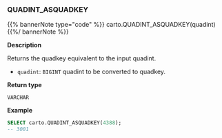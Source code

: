 ### QUADINT_ASQUADKEY

{{% bannerNote type="code" %}}
carto.QUADINT_ASQUADKEY(quadint)
{{%/ bannerNote %}}

**Description**

Returns the quadkey equivalent to the input quadint.

* `quadint`: `BIGINT` quadint to be converted to quadkey.

**Return type**

`VARCHAR`

**Example**

```sql
SELECT carto.QUADINT_ASQUADKEY(4388);
-- 3001
```